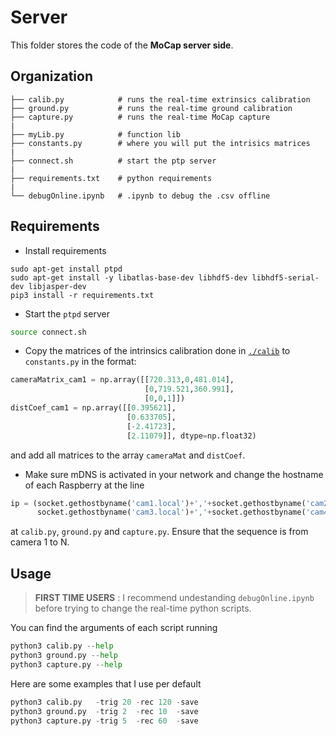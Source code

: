 # Server

This folder stores the code of the **MoCap server side**.

## Organization

    ├── calib.py            # runs the real-time extrinsics calibration
    ├── ground.py           # runs the real-time ground calibration
    ├── capture.py          # runs the real-time MoCap capture   
    |
    ├── myLib.py            # function lib
    ├── constants.py        # where you will put the intrisics matrices
    |
    ├── connect.sh          # start the ptp server
    |
    ├── requirements.txt    # python requirements
    |
    └── debugOnline.ipynb   # .ipynb to debug the .csv offline



## Requirements

- Install requirements
``` shell 
sudo apt-get install ptpd
sudo apt-get install -y libatlas-base-dev libhdf5-dev libhdf5-serial-dev libjasper-dev
pip3 install -r requirements.txt
```

- Start the `ptpd` server
``` bash
source connect.sh
```
- Copy the matrices of the intrinsics calibration done in [`./calib`](/calib/) to `constants.py` in the format:
``` python
cameraMatrix_cam1 = np.array([[720.313,0,481.014],
                              [0,719.521,360.991],
                              [0,0,1]])
distCoef_cam1 = np.array([[0.395621],
                          [0.633705],
                          [-2.41723],
                          [2.11079]], dtype=np.float32)
```
and add all matrices to the array `cameraMat` and `distCoef`.

- Make sure mDNS is activated in your network and change the hostname of each Raspberry at the line 
```python
ip = (socket.gethostbyname('cam1.local')+','+socket.gethostbyname('cam2.local')+','+
      socket.gethostbyname('cam3.local')+','+socket.gethostbyname('cam4.local'))
```
at `calib.py`, `ground.py` and `capture.py`. Ensure that the sequence is from camera 1 to N. 

## Usage

>  **FIRST TIME USERS** : I recommend undestanding `debugOnline.ipynb` before trying to change the real-time python scripts.

You can find the arguments of each script running 
``` python
python3 calib.py --help
python3 ground.py --help
python3 capture.py --help
```

Here are some examples that I use per default
``` python
python3 calib.py   -trig 20 -rec 120 -save 
python3 ground.py  -trig 2  -rec 10  -save 
python3 capture.py -trig 5  -rec 60  -save 
```
